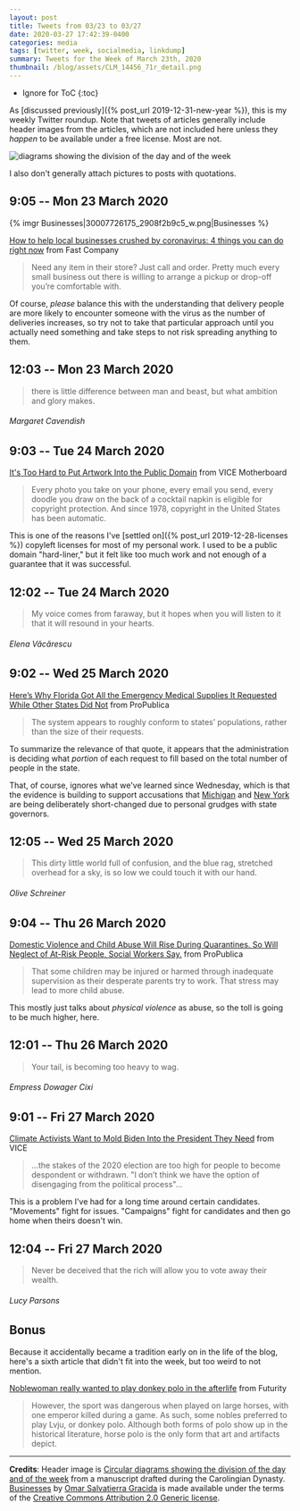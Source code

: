 ```yaml
---
layout: post
title: Tweets from 03/23 to 03/27
date: 2020-03-27 17:42:39-0400
categories: media
tags: [twitter, week, socialmedia, linkdump]
summary: Tweets for the Week of March 23th, 2020
thumbnail: /blog/assets/CLM_14456_71r_detail.png
---
```


* Ignore for ToC
{:toc}

As [discussed previously]({% post_url 2019-12-31-new-year %}), this is my weekly Twitter roundup.  Note that tweets of articles generally include header images from the articles, which are not included here unless they *happen* to be available under a free license.  Most are not.

![diagrams showing the division of the day and of the week](/blog/assets/CLM_14456_71r_detail.png "diagrams showing the division of the day and of the week")

I also don't generally attach pictures to posts with quotations.

## 9:05 -- Mon 23 March 2020

{% imgr Businesses|30007726175_2908f2b9c5_w.png|Businesses %}

[<i class="fab fa-twitter-square"></i>]() [How to help local businesses crushed by coronavirus: 4 things you can do right now](https://www.fastcompany.com/90477721/how-to-help-local-businesses-crushed-by-coronavirus-4-things-you-can-do-right-now) from Fast Company

 > Need any item in their store? Just call and order. Pretty much every small business out there is willing to arrange a pickup or drop-off you’re comfortable with.

Of course, *please* balance this with the understanding that delivery people are more likely to encounter someone with the virus as the number of deliveries increases, so try not to take that particular approach until you actually need something and take steps to not risk spreading anything to them.

## 12:03 -- Mon 23 March 2020

[<i class="fab fa-twitter"></i>](https://jcolag.github.io/twitter/1242119665104674821)

 > there is little difference between man and beast, but what ambition and glory makes.

###### Margaret Cavendish

## 9:03 -- Tue 24 March 2020

[<i class="fab fa-twitter-square"></i>](https://jcolag.github.io/twitter/1242436754545795072) [It's Too Hard to Put Artwork Into the Public Domain](https://www.vice.com/en_us/article/qjdnmp/its-too-hard-to-put-artwork-into-the-public-domain) from VICE Motherboard

 > Every photo you take on your phone, every email you send, every doodle you draw on the back of a cocktail napkin is eligible for copyright protection. And since 1978, copyright in the United States has been automatic.

This is one of the reasons I've [settled on]({% post_url 2019-12-28-licenses %}) copyleft licenses for most of my personal work.  I used to be a public domain "hard-liner," but it felt like too much work and not enough of a guarantee that it was successful.

## 12:02 -- Tue 24 March 2020

[<i class="fab fa-twitter"></i>](https://jcolag.github.io/twitter/1242481801706143751)

 > My voice comes from faraway, but it hopes when you will listen to it that it will resound in your hearts.

###### Elena Văcărescu

## 9:02 -- Wed 25 March 2020

[<i class="fab fa-twitter-square"></i>](https://jcolag.github.io/twitter/1242798890702835713) [Here’s Why Florida Got All the Emergency Medical Supplies It Requested While Other States Did Not](https://www.propublica.org/article/heres-why-florida-got-all-the-emergency-medical-supplies-it-requested-while-other-states-did-not) from ProPublica

 > The system appears to roughly conform to states’ populations, rather than the size of their requests.

To summarize the relevance of that quote, it appears that the administration is deciding what *portion* of each request to fill based on the total number of people in the state.

That, of course, ignores what we've learned since Wednesday, which is that the evidence is building to support accusations that [Michigan](https://www.rawstory.com/2020/03/michigan-governor-says-vendors-being-told-not-to-send-stuff-to-her-state-after-trump-bashed-her/) and [New York](https://abcnews.go.com/Politics/cuomo-knocks-trumps-claim-ny-ventilators/story?id=69790191) are being deliberately short-changed due to personal grudges with state governors.

## 12:05 -- Wed 25 March 2020

[<i class="fab fa-twitter"></i>](https://jcolag.github.io/twitter/1242843937565339656)

 > This dirty little world full of confusion, and the blue rag, stretched overhead for a sky, is so low we could touch it with our hand.

###### Olive Schreiner

## 9:04 -- Thu 26 March 2020

[<i class="fab fa-twitter-square"></i>](https://jcolag.github.io/twitter/1243161782350311425) [Domestic Violence and Child Abuse Will Rise During Quarantines. So Will Neglect of At-Risk People, Social Workers Say.](https://www.propublica.org/article/domestic-violence-and-child-abuse-will-rise-during-quarantines-so-will-neglect-at-risk-people-social-workers-say) from ProPublica

 > That some children may be injured or harmed through inadequate supervision as their desperate parents try to work. That stress may lead to more child abuse.

This mostly just talks about *physical violence* as abuse, so the toll is going to be much higher, here.

## 12:01 -- Thu 26 March 2020

[<i class="fab fa-twitter"></i>](https://jcolag.github.io/twitter/1243206325506412544)

 > Your tail, is becoming too heavy to wag.

###### Empress Dowager Cixi

## 9:01 -- Fri 27 March 2020

[<i class="fab fa-twitter-square"></i>](https://jcolag.github.io/twitter/1243523414771539969) [Climate Activists Want to Mold Biden Into the President They Need](https://www.vice.com/en_us/article/k7ekdv/climate-activists-want-to-mold-biden-into-the-president-they-need) from VICE

 > ...the stakes of the 2020 election are too high for people to become despondent or withdrawn. "I don’t think we have the option of disengaging from the political process"...

This is a problem I've had for a long time around certain candidates.  "Movements" fight for issues.  "Campaigns" fight for candidates and then go home when theirs doesn't win.

## 12:04 -- Fri 27 March 2020

[<i class="fab fa-twitter"></i>](https://jcolag.github.io/twitter/1243569468615397376)

 > Never be deceived that the rich will allow you to vote away their wealth.

###### Lucy Parsons

## Bonus

Because it accidentally became a tradition early on in the life of the blog, here's a sixth article that didn't fit into the week, but too weird to not mention.

<i class="fas fa-square"></i> [Noblewoman really wanted to play donkey polo in the afterlife](https://www.futurity.org/donkey-polo-chinese-noblewoman-tang-dynasty-2311162/) from Futurity

 > However, the sport was dangerous when played on large horses, with one emperor killed during a game. As such, some nobles preferred to play Lvju, or donkey polo. Although both forms of polo show up in the historical literature, horse polo is the only form that art and artifacts depict.

* * *

**Credits**:  Header image is [Circular diagrams showing the division of the day and of the week](https://en.wikipedia.org/wiki/Week#/media/File:CLM_14456_71r_detail.jpg) from a manuscript drafted during the Carolingian Dynasty.  [Businesses](https://www.flickr.com/photos/omarsg/30007726175) by [Omar Salvatierra Gracida](https://www.flickr.com/photos/omarsg/) is made available under the terms of the [Creative Commons Attribution 2.0 Generic license](https://creativecommons.org/licenses/by/2.0/).
